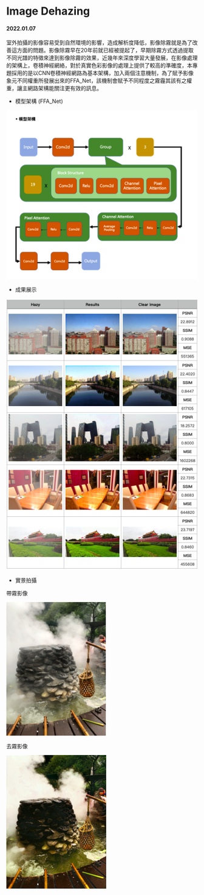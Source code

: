 # Image Dehazing

#### 2022.01.07

室外拍攝的影像容易受到自然環境的影響，造成解析度降低，影像除霧就是為了改善這方面的問題。影像除霧早在20年前就已經被提起了，早期除霧方式透過提取不同光譜的特徵來達到影像除霧的效果，近幾年來深度學習大量發展，在影像處理的架構上，卷積神經網絡，對於真實色彩影像的處理上提供了較高的準確度，本專題採用的是以CNN卷積神經網路為基本架構，加入兩個注意機制，為了賦予影像象元不同權重所發展出來的FFA_Net，該機制會賦予不同程度之霧霾其該有之權重，讓主網路架構能關注更有效的訊息。

* 模型架構 (FFA_Net)

![GITHUB](https://github.com/gary5312/project/blob/main/Image_dehazing/net/pic/2.png)

* 成果展示

![GITGUB](https://github.com/gary5312/project/blob/main/Image_dehazing/net/pic/1.png)

* 實景拍攝

帶霧影像

![GITHUB](https://github.com/gary5312/project/blob/main/Image_dehazing/net/pic/3-1.png)

去霧影像

![GITHUB](https://github.com/gary5312/project/blob/main/Image_dehazing/net/pic/3-2.png)
